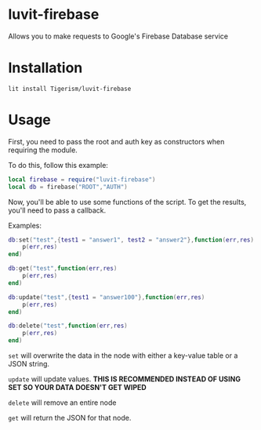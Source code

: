 # luvit-firebase
Allows you to make requests to Google's Firebase Database service

# Installation
``lit install Tigerism/luvit-firebase``

# Usage
First, you need to pass the root and auth key as constructors when requiring the module.

To do this, follow this example:

```lua
local firebase = require("luvit-firebase")
local db = firebase("ROOT","AUTH")
```

Now, you'll be able to use some functions of the script. To get the results, you'll need to pass a callback.

Examples:
```lua
db:set("test",{test1 = "answer1", test2 = "answer2"},function(err,res)
	p(err,res)
end)

db:get("test",function(err,res)
	p(err,res)
end)

db:update("test",{test1 = "answer100"},function(err,res)
	p(err,res)
end)

db:delete("test",function(err,res)
	p(err,res)
end)


```

``set`` will overwrite the data in the node with either a key-value table or a JSON string.

``update`` will update values. **THIS IS RECOMMENDED INSTEAD OF USING SET SO YOUR DATA DOESN'T GET WIPED**

``delete`` will remove an entire node

``get`` will return the JSON for that node.

